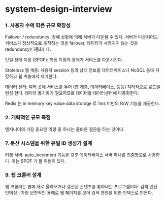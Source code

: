 # system-design-interview

### 1. 사용자 수에 따른 규모 확장성

Failover / redunduncy: 장애 상황에 의해 서버가 다운될 수 있다. 서버가 다운되어도 서비스가 정상적으로 동작하는 것을 failover, 데이터가 사라지지 않는 것을 redunduncy(다중화) 다.

단일 장애 지점 (SPOF): 특정 지점의 장애가 서비스를 다운시킨다.

Stateless 웹 계층: 사용자 session 등의 상태 정보를 데이터베이스나 NoSQL 등에 저장하고 웹 계층에서 제거한다.

데이터 센터: 여러 곳에 서비스를 두어 (웹 계층, 데이터베이스, 등등) 지리적으로 로드밸런싱 한다. 데이터 동기화가 필요하므로 데이터를 데이터센터에 다중화한다.

Redis 는  in memory key value data storage 로 1ms 미만의 R/W 기능을 제공한다.

### 2. 개략적인 규모 측정

엔지니어의 가장 중요한 역량 중 하나는 올바른 질문을 하는 것이다.


### 7. 분산 시스템을 위한 유일 ID 생성기 설계

티켓 서버: auto_increment 기능을 갖춘 데이터베이스 서버 하나를 집중형으로 사용한다. 이는 SPOF 가 될 위험이 있다.

### 9. 웹 크롤러 설계

웹 크롤러는 웹에 새로 올라오거나 갱신된 콘텐츠를 찾아내는 프로그램이다. 검색 엔진 인덱싱 : 가장 보편적인 용례로 웹 페이지를 모아 검색 엔진을 위한 인덱스로 만든다. 
